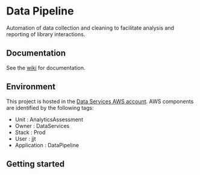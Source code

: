 # Data Pipeline

Automation of data collection and cleaning to facilitate analysis and reporting of library interactions. 

## Documentation

See the [wiki](https://code.vt.edu/dataservices/data-pipeline/-/wikis/home) for documentation.

## Environment

This project is hosted in the [Data Services AWS account](https://260377936955.signin.aws.amazon.com/console).  AWS components are identified by the following tags:
- Unit : AnalyticsAssessment
- Owner : DataServices
- Stack : Prod
- User : jjt
- Application : DataPipeline



## Getting started


